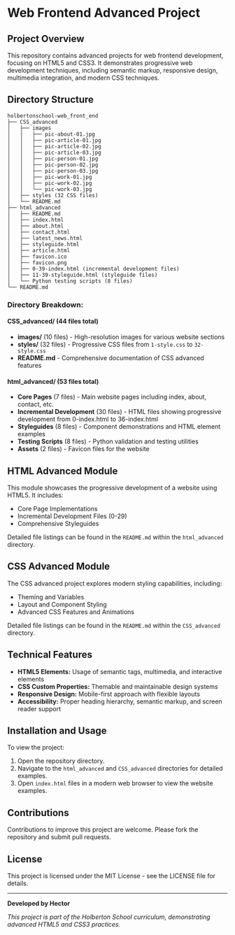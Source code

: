 # Web Frontend Advanced Project

## Project Overview

This repository contains advanced projects for web frontend development, focusing on HTML5 and CSS3. It demonstrates progressive web development techniques, including semantic markup, responsive design, multimedia integration, and modern CSS techniques.

## Directory Structure

```plaintext
holbertonschool-web_front_end
├── CSS_advanced
│   ├── images
│   │   ├── pic-about-01.jpg
│   │   ├── pic-article-01.jpg
│   │   ├── pic-article-02.jpg
│   │   ├── pic-article-03.jpg
│   │   ├── pic-person-01.jpg
│   │   ├── pic-person-02.jpg
│   │   ├── pic-person-03.jpg
│   │   ├── pic-work-01.jpg
│   │   ├── pic-work-02.jpg
│   │   └── pic-work-03.jpg
│   ├── styles (32 CSS files)
│   └── README.md
├── html_advanced
│   ├── README.md
│   ├── index.html
│   ├── about.html
│   ├── contact.html
│   ├── latest_news.html
│   ├── styleguide.html
│   ├── article.html
│   ├── favicon.ico
│   ├── favicon.png
│   ├── 0-39-index.html (incremental development files)
│   ├── 11-39-styleguide.html (styleguide files)
│   └── Python testing scripts (8 files)
└── README.md
```

### Directory Breakdown:

#### **CSS_advanced/** (44 files total)
- **images/** (10 files) - High-resolution images for various website sections
- **styles/** (32 files) - Progressive CSS files from `1-style.css` to `32-style.css`
- **README.md** - Comprehensive documentation of CSS advanced features

#### **html_advanced/** (53 files total)
- **Core Pages** (7 files) - Main website pages including index, about, contact, etc.
- **Incremental Development** (30 files) - HTML files showing progressive development from 0-index.html to 36-index.html
- **Styleguides** (8 files) - Component demonstrations and HTML element examples
- **Testing Scripts** (8 files) - Python validation and testing utilities
- **Assets** (2 files) - Favicon files for the website

## HTML Advanced Module

This module showcases the progressive development of a website using HTML5. It includes:
- Core Page Implementations
- Incremental Development Files (0-29)
- Comprehensive Styleguides

Detailed file listings can be found in the `README.md` within the `html_advanced` directory.

## CSS Advanced Module

The CSS advanced project explores modern styling capabilities, including:
- Theming and Variables
- Layout and Component Styling
- Advanced CSS Features and Animations

Detailed file listings can be found in the `README.md` within the `CSS_advanced` directory.

## Technical Features

- **HTML5 Elements:** Usage of semantic tags, multimedia, and interactive elements
- **CSS Custom Properties:** Themable and maintainable design systems
- **Responsive Design:** Mobile-first approach with flexible layouts
- **Accessibility:** Proper heading hierarchy, semantic markup, and screen reader support

## Installation and Usage

To view the project:
1. Open the repository directory.
2. Navigate to the `html_advanced` and `CSS_advanced` directories for detailed examples.
3. Open `index.html` files in a modern web browser to view the website examples.

## Contributions

Contributions to improve this project are welcome. Please fork the repository and submit pull requests.

## License

This project is licensed under the MIT License - see the LICENSE file for details.

---

**Developed by Hector**

*This project is part of the Holberton School curriculum, demonstrating advanced HTML5 and CSS3 practices.*
